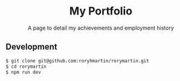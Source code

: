 <h1 align="center">My Portfolio</h1>

<p align="center">A page to detail my achievements and employment history</p>

## Development

```sh
$ git clone git@github.com:roryhmartin/rorymartin.git
$ cd rorymartin
$ npm run dev
```
